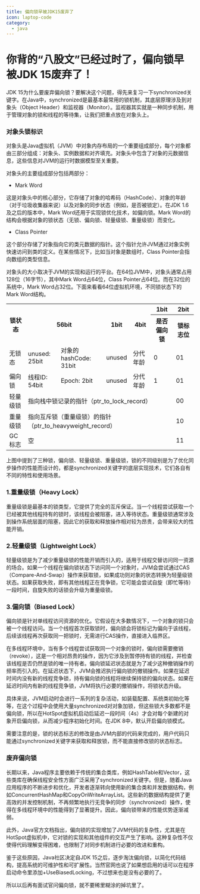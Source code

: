```yaml
---
title: 偏向锁早被JDK15废弃了
icon: laptop-code
category:
  - java
---
```

# 你背的“八股文”已经过时了，偏向锁早被JDK 15废弃了！
JDK 15为什么要废弃偏向锁？要解决这个问题，得先来复习一下synchronized关键字。在Java中，synchronized是最基本最常用的锁机制，其底层原理涉及到对象头（Object Header）和监视器（Monitor）。监视器其实就是一种同步机制，用于管理对象的锁和线程的等待集，让我们把重点放在对象头上。

### 对象头锁标识

对象头是Java虚拟机（JVM）中对象内存布局的一个重要组成部分，每个对象都由三部分组成：对象头、实例数据和对齐填充。对象头中包含了对象的元数据信息，这些信息对JVM的运行时数据模型至关重要。

对象头的主要组成部分包括两部分：

*   Mark Word
    

这是对象头中的核心部分，它存储了对象的哈希码（HashCode）、对象的年龄（对于垃圾收集器来说）以及对象的同步状态（例如，是否被锁定）。在JDK 1.6及之后的版本中，Mark Word还用于实现锁优化技术，如偏向锁。Mark Word的结构会根据对象的锁状态（无锁、偏向锁、轻量级锁、重量级锁）而变化。

*   Class Pointer
    

这个部分存储了对象指向它的类元数据的指针。这个指针允许JVM通过对象实例快速访问到类的定义。在某些情况下，比如当对象是数组时，Class Pointer会指向数组的类型信息。

对象头的大小取决于JVM的实现和运行的平台。在64位JVM中，对象头通常占用128位（16字节），其中Mark Word占64位，Class Pointer占64位。而在32位的系统中，Mark Word占32位。下面来看看64位虚拟机环境，不同锁状态下的Mark Word结构。

<table>
    <tr>
        <th rowspan="2">锁状态</th>
        <th rowspan="2" colspan="2">56bit</th>
        <th rowspan="2">1bit</th>
        <th rowspan="2">4bit</th>
        <th>1bit</th>
        <th>2bit</th>
    </tr>
    <tr>
       <th>是否偏向锁</th>
        <th>锁标志位</th>
    </tr>
    <tr>
        <td>无锁态</td>
        <td>unused: 25bit</td>
        <td>对象的hashCode: 31bit</td>
        <td>unused</td>
        <td>分代年龄</td>
        <td>0</td>
        <td>01</td>
    </tr>
    <tr>
        <td>偏向锁</td>
        <td>线程ID: 54bit</td>
        <td>Epoch: 2bit</td>
        <td>unused</td>
        <td>分代年龄</td>
        <td>1</td>
        <td>01</td>
    </tr>
    <tr>
        <td>轻量级锁</td>
        <td colspan="5">指向栈中锁记录的指针（ptr_to_lock_record）</td>
        <td>00</td>
    </tr>
    <tr>
        <td>重量级锁</td>
        <td colspan="5">指向互斥锁（重量级锁）的指针（ptr_to_heavyweight_record）</td>
        <td>10</td>
    </tr>
    <tr>
        <td>GC标志</td>
        <td colspan="5">空</td>
        <td>11</td>
    </tr>
</table>


上图中提到了三种锁，偏向锁、轻量级锁、重量级锁，锁的不同级别是为了优化同步操作的性能而设计的，都是synchronized关键字的底层实现技术，它们各自有不同的特性和使用场景。

### 1.重量级锁（Heavy Lock）

重量级锁是最基本的锁类型，它提供了完全的互斥保证。当一个线程尝试获取一个已经被其他线程持有的锁时，该线程会被阻塞，进入等待状态。重量级锁通常涉及到操作系统层面的阻塞，因此它的获取和释放操作相对较为昂贵，会带来较大的性能开销。

### 2.轻量级锁（Lightweight Lock）

轻量级锁是为了减少重量级锁的性能开销而引入的，适用于线程交替访问同一资源的场合。如果一个线程在偏向锁状态下访问同一个对象时，JVM会尝试通过CAS（Compare-And-Swap）操作来获取锁，如果成功则对象的状态转换为轻量级锁状态。如果获取失败，即有其他线程正在竞争锁，它可能会尝试自旋（即忙等待）一段时间，自旋失败的话锁会升级为重量级锁。

### 3.偏向锁（Biased Lock）

偏向锁是针对单线程访问资源的优化。它假设在大多数情况下，一个对象的锁只会被一个线程访问。当一个线程首次获取锁时，偏向锁会将锁标记为偏向于该线程，后续该线程再次获取同一把锁时，无需进行CAS操作，直接进入临界区。

在多线程环境中，当有多个线程尝试获取同一个对象的锁时，偏向锁需要撤销（revoke），这是一个相对昂贵的操作，因为它涉及到暂停持有锁的线程，并检查该线程是否仍然是锁的唯一持有者。偏向锁延迟状态就是为了减少这种撤销操作的频率而引入的。在延迟状态下，JVM会推迟执行偏向锁的撤销操作。如果在延迟时间内没有新的线程竞争锁，持有偏向锁的线程将继续保持锁的偏向状态。如果在延迟时间内有新的线程竞争锁，JVM将执行必要的撤销操作，将锁状态升级。

具体来说，JVM启动时会进行一系列的复杂活动，如装载配置、系统类初始化等等，在这个过程中会使用大量synchronized对对象加锁，但这些锁大多数都不是偏向锁，所以在HotSpot虚拟机启动后延迟一段时间（4s）才会对每个新建的对象开启偏向锁，从而减少程序初始化时间。在JDK 8中，默认开启偏向锁模式。


需要注意的是，锁的状态标志的修改是由JVM内部的代码来完成的，用户代码只能通过synchronized关键字来获取和释放锁，而不能直接修改锁的状态标志。

### 废弃偏向锁

长期以来，Java程序主要依赖于传统的集合类库，例如HashTable和Vector，这些类库在确保线程安全性方面广泛采用了synchronized关键字。但是，随着Java应用程序的不断进步和优化，开发者逐渐转向使用新的集合类和并发数据结构，例如ConcurrentHashMap和CopyOnWriteArrayList。这些新的数据结构提供了更高效的并发控制机制，不再频繁地执行无竞争的同步（synchronized）操作，使得在多线程环境中的性能得到了显著提升。因此，偏向锁带来的性能优势逐渐减弱。

此外，Java官方文档指出，偏向锁的实现增加了JVM代码的复杂性，尤其是在HotSpot虚拟机中，它对锁的实现和其他组件的交互产生了影响。这种复杂性不仅使得代码理解变得困难，也限制了对同步机制进行必要的改进和重构。


鉴于这些原因，Java社区决定自JDK 15之后，逐步淘汰偏向锁，以简化代码结构，提高系统的可维护性和可扩展性。当然官网也说了如果想启用的话可以在程序启动命令里添加+UseBiasedLocking，不过想来也是没有必要的了。

所以以后再有面试官问偏向锁，就不要稀里糊涂的掉坑里了。

